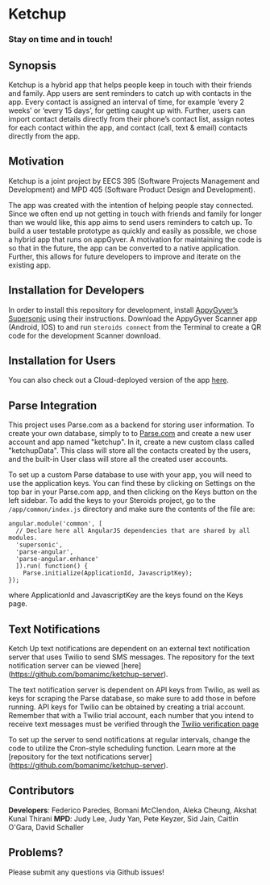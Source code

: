 # Ketchup
### Stay on time and in touch!

## Synopsis
Ketchup is a hybrid app that helps people keep in touch with their friends and family. App users are sent reminders to catch up with contacts in the app. Every contact is assigned an interval of time, for example ‘every 2 weeks’ or ‘every 15 days’, for getting caught up with. Further, users can import contact details directly from their phone’s contact list, assign notes for each contact within the app, and contact (call, text & email) contacts directly from the app.

## Motivation
Ketchup is a joint project by EECS 395 (Software Projects Management and Development) and MPD 405 (Software Product Design and Development).

The app was created with the intention of helping people stay connected. Since we often end up not getting in touch with friends and family for longer than we would like, this app aims to send users reminders to catch up. To build a user testable prototype as quickly and easily as possible, we chose a hybrid app that runs on appGyver. A motivation for maintaining the code is so that in the future, the app can be converted to a native application. Further, this allows for future developers to improve and iterate on the existing app.

## Installation for Developers
In order to install this repository for development, install [AppyGyver’s Supersonic](http://www.appgyver.io/supersonic/) using their instructions. Download the AppyGyver Scanner app (Android, IOS) to and run `steroids connect` from the Terminal to create a QR code for the development Scanner download.

## Installation for Users
You can also check out a Cloud-deployed version of the app [here](https://share.appgyver.com/?id=91204&hash=b43c27cf21e26a153cc8b7be7846138cde09251bf1c8fbb0fd1423b33c3c0421).

## Parse Integration

This project uses Parse.com as a backend for storing user information. To create your own database, simply to to [Parse.com](https://www.parse.com/) and create a new user account and app named "ketchup". In it, create a new custom class called "ketchupData". This class will store all the contacts created by the users, and the built-in User class will store all the created user accounts.

To set up a custom Parse database to use with your app, you will need to use the application keys. You can find these by clicking on Settings on the top bar in your Parse.com app, and then clicking on the Keys button on the left sidebar. To add the keys to your Steroids project, go to the `/app/common/index.js` directory and make sure the contents of the file are:
```
angular.module('common', [
  // Declare here all AngularJS dependencies that are shared by all modules.
  'supersonic',
  'parse-angular',
  'parse-angular.enhance'
  ]).run( function() {
	Parse.initialize(ApplicationId, JavascriptKey);
});
```
where ApplicationId and JavascriptKey are the keys found on the Keys page.

## Text Notifications

Ketch Up text notifications are dependent on an external text notification server that uses Twilio to send SMS messages. The repository for the text notification server can be viewed [here] (https://github.com/bomanimc/ketchup-server). 

The text notification server is dependent on API keys from Twilio, as well as keys for scraping the Parse database, so make sure to add those in before running. API keys for Twilio can be obtained by creating a trial account. Remember that with a Twilio trial account, each number that you intend to receive text messages must be verified through the [Twilio verification page](https://www.twilio.com/user/account/phone-numbers/verified)

To set up the server to send notifications at regular intervals, change the code to utilize the Cron-style scheduling function. Learn more at the [repository for the text notifications server] (https://github.com/bomanimc/ketchup-server). 

## Contributors
**Developers**: Federico Paredes, Bomani McClendon, Aleka Cheung, Akshat Kunal Thirani
**MPD**: Judy Lee, Judy Yan, Pete Keyzer, Sid Jain, Caitlin O'Gara, David Schaller 

## Problems?
Please submit any questions via Github issues!

